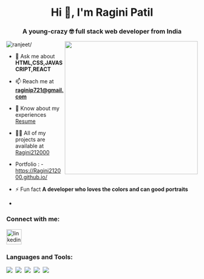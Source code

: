 <h1 align="center">Hi 👋, I'm Ragini Patil</h1>

<h3 align="center">A young-crazy 🤓 full stack web developer from India</h3>

<img align='right' src="https://miro.medium.com/max/1400/0*C-cPP9D2MIyeexAT.gif" width="350">

<p align="left"> <img src=https://komarev.com/ghpvc/?username=Ragini212000 alt=ranjeet/> </p>

- 💬 Ask me about **HTML,CSS,JAVASCRIPT,REACT**

- 📫 Reach me at **raginip721@gmail.com**

- 📄 Know about my experiences
  <a target="_blank" href="https://drive.google.com/file/d/1nRxcA6LJ2pSsibRl01bOix0aqgAai7m4/view?usp=share_link">Resume</a>

- 👨‍💻 All of my projects are available at [Ragini212000](https://github.com/Ragini212000?tab=repositories)
- Portfolio : - https://Ragini212000.github.io/
- ⚡ Fun fact **A developer who loves the colors and can good portraits**
- 

<h3 align="left" >Connect with me:</h3>
<a href="https://www.linkedin.com/in/raginipatil21/"><img src='https://cdn.jsdelivr.net/npm/simple-icons@3.0.1/icons/linkedin.svg' alt='linkedin' height='40'></a>
<!-- <p align='left'>
  <a href="https://www.linkedin.com/in/ranjeet-raj-19aa67256/"><img src="https://img.shields.io/badge/linkedin-%230077B5.svg?&style=for-the-badge&logo=linkedin&logoColor=white" /></a>&nbsp;&nbsp;&nbsp;&nbsp;
  <a href="https://sanjeet.netlify.app/" target="blank" ><img src="https://img.shields.io/badge/portfolio-%23D14836.svg?&style=for-the-badge&logo=portfolio&logoColor=white" /></a>
</p> -->

<h3 align="left">Languages and Tools:</h3>
<p >
  <img src="https://img.shields.io/badge/html5%20-%23e34f26.svg?&style=for-the-badge&logo=html5&logoColor=white" />&nbsp;&nbsp;<img src="https://img.shields.io/badge/CSS3-1572B6?&style=for-the-badge&logo=css3&logoColor=white" />&nbsp;&nbsp;<img src="https://img.shields.io/badge/JavaScript-F7DF1E?style=for-the-badge&logo=javascript&logoColor=black" />&nbsp;&nbsp;<img src="https://img.shields.io/badge/React-20232A?style=for-the-badge&logo=react&logoColor=61DAFB" />&nbsp;&nbsp;<img src="https://img.shields.io/badge/Git-F7B500?style=for-the-badge&logo=git&logoColor=white" />
</p>
